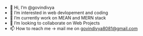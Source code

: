 - 👋 Hi, I’m @govindivya
- 👀 I’m interested in web devlopement and coding
- 🌱 I’m currently work on MEAN and  MERN stack
- 💞️ I’m looking to collaborate on Web Projects
- 📫 How to reach me -> mail me on govindivya8081@gmail.com

<!---
govindivya/govindivya is a ✨ special ✨ repository because its `README.md` (this file) appears on your GitHub profile.
You can click the Preview link to take a look at your changes.
--->
